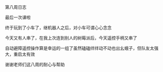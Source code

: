 第八周日志

最后一次课啦

终于玩到了小车了，继机器人之后，对小车可谓心心念念

今天又有人串了，在我上次连到别人的树莓派后，今天遥控手柄又串了

自动避障遥控操作算是幸运的一组了虽然磕磕绊绊动不动也出幺蛾子，但队友太强大，重启太有效

谢谢老师们这八周的耐心与帮助

